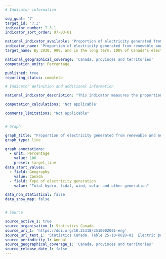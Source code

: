 ```yaml
---
# Indicator information

sdg_goal: '7'
target_id: '7.3'
indicator_number: 7.3.1
indicator_sort_order: 07-03-01

national_indicator_available: 'Proportion of electricity generated from renewable and non-greenhouse gas emitting sources'
indicator_name: 'Proportion of electricity generated from renewable and non-greenhouse gas emitting sources'
target_name: By 2030, 90%, and in the long term, 100% of Canada's electricity is generated from renewable and non-emitting sources

national_geographical_coverage: 'Canada, provinces and territories'
computation_units: Percentage

published: true
reporting_status: complete

# Indicator definition and additional information

national_indicator_description: "This indicator measures the proportion of electricity generated from renewable and non-greenhouse gas emitting sources."

computation_calculations: 'Not applicable'

comments_limitations: "Not applicable"


# Graph

graph_title: "Proportion of electricity generated from renewable and non-greenhouse gas emitting sources"
graph_type: line

graph_annotations:
  - unit: Percentage
    value: 100
    preset: target_line
data_start_values:
  - field: Geography
    value: Canada
  - field: Type of electricity generation
    value: "Total hydro, tidal, wind, solar and other generation"

data_non_statistical: false
data_show_map: false


# Source

source_active_1: true
source_organisation_1: Statistics Canada
source_url_1: 'https://doi.org/10.25318/2510002001-eng'
source_url_text_1: 'Statistics Canada. Table 25-10-0020-01  Electric power, annual generation by class of producer'
source_periodicity_1: Annual
source_geographical_coverage_1: 'Canada, provinces and territories'
source_release_date_1: false
---
```

